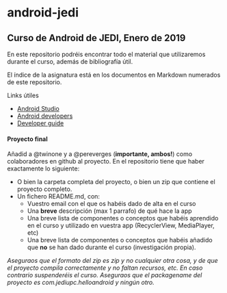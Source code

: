 # android-jedi

## Curso de Android de JEDI, Enero de 2019


En este repositorio podréis encontrar todo el material que utilizaremos durante el curso, además de bibliografía útil.

El índice de la asignatura está en los documentos en Markdown numerados de este repositorio.



Links útiles
* [Android Studio](https://developer.android.com/studio/)
* [Android developers](https://developer.android.com/)
* [Developer guide](https://developer.android.com/guide/)


#### Proyecto final

Añadid a @twinone y a @pereverges (**importante, ambos!**) como colaboradores en github al proyecto. En el repositorio tiene que haber exactamente lo siguiente:
- O bien la carpeta completa del proyecto, o bien un zip que contiene el proyecto completo. 
- Un fichero README.md, con:
  * Vuestro email con el que os habéis dado de alta en el curso
  * Una **breve** descripción (max 1 parrafo) de qué hace la app
  * Una breve lista de componentes o conceptos que habéis aprendido en el curso y utilizado en vuestra app (RecyclerView, MediaPlayer, etc)
  * Una breve lista de componentes o conceptos que habéis añadido que **no** se han dado durante el curso (investigación propia).
  

*Aseguraos que el formato del zip es zip y no cualquier otra cosa, y de que el proyecto compila correctamente y no faltan recursos, etc. En caso contrario suspenderéis el curso.*
*Aseguraos que el packagename del proyecto es com.jediupc.helloandroid y ningún otro.*
